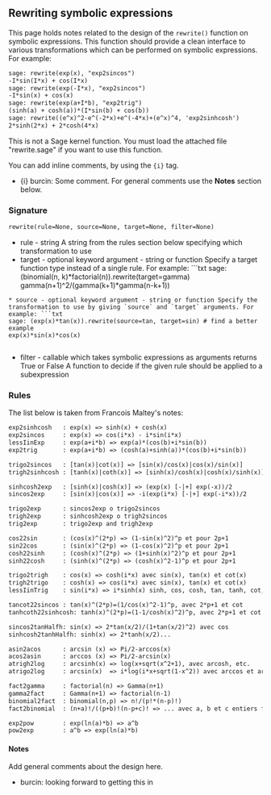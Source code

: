 

## Rewriting symbolic expressions

This page holds notes related to the design of the `rewrite()` function on symbolic expressions. This function should provide a clean interface to various transformations which can be performed on symbolic expressions. For example: 


```txt
sage: rewrite(exp(x), "exp2sincos")
-I*sin(I*x) + cos(I*x)
sage: rewrite(exp(-I*x), "exp2sincos")
-I*sin(x) + cos(x)
sage: rewrite(exp(a+I*b), "exp2trig")
(sinh(a) + cosh(a))*(I*sin(b) + cos(b))
sage: rewrite((e^x)^2-e^(-2*x)+e^(-4*x)+(e^x)^4, 'exp2sinhcosh')
2*sinh(2*x) + 2*cosh(4*x)
```
This is not a Sage kernel function. You must load the attached file "rewrite.sage" if you want to use this function. 

You can add inline comments, by using the `{i}` tag. 

* {i} burcin: Some comment. 
For general comments use the **Notes** section below. 


### Signature


```txt
rewrite(rule=None, source=None, target=None, filter=None)
```
* rule - string A string from the rules section below specifying which transformation to use 
* target - optional keyword argument - string or function Specify a target function type instead of a single rule. For example: ```txt
sage: (binomial(n, k)*factorial(n)).rewrite(target=gamma)
gamma(n+1)^2/(gamma(k+1)*gamma(n-k+1))
 
```
* source - optional keyword argument - string or function Specify the transformation to use by giving `source` and `target` arguments. For example: ```txt
sage: (exp(x)*tan(x)).rewrite(source=tan, target=sin) # find a better example
exp(x)*sin(x)*cos(x)
 
```
* filter - callable which takes symbolic expressions as arguments returns True or False A function to decide if the given rule should be applied to a subexpression 

### Rules

The list below is taken from Francois Maltey's notes: 


```txt
exp2sinhcosh   : exp(x) => sinh(x) + cosh(x)
exp2sincos     : exp(x) => cos(i*x) - i*sin(i*x)
lessIinExp     : exp(a+i*b) => exp(a)*(cos(b)+i*sin(b))
exp2trig       : exp(a+i*b) => (cosh(a)+sinh(a))*(cos(b)+i*sin(b))

trigo2sincos   : [tan(x)|cot(x)] => [sin(x)/cos(x)|cos(x)/sin(x)]
trigh2sinhcosh : [tanh(x)|coth(x)] => [sinh(x)/cosh(x)|cosh(x)/sinh(x)]

sinhcosh2exp   : [sinh(x)|cosh(x)] => (exp(x) [-|+] exp(-x))/2
sincos2exp     : [sin(x)|cos(x)] => -i(exp(i*x) [-|+] exp(-i*x))/2

trigo2exp      : sincos2exp o trigo2sincos
trigh2exp      : sinhcosh2exp o trigh2sincos
trig2exp       : trigo2exp and trigh2exp

cos22sin       : (cos(x)^(2*p) => (1-sin(x)^2)^p et pour 2p+1
sin22cos       : (sin(x)^(2*p) => (1-cos(x)^2)^p et pour 2p+1
cosh22sinh     : (cosh(x)^(2*p) => (1+sinh(x)^2)^p et pour 2p+1
sinh22cosh     : (sinh(x)^(2*p) => (cosh(x)^2-1)^p et pour 2p+1

trigo2trigh    : cos(x) => cosh(i*x) avec sin(x), tan(x) et cot(x)
trigh2trigo    : cosh(x) => cos(i*x) avec sin(x), tan(x) et cot(x)
lessIinTrig    : sin(i*x) => i*sinh(x) sinh, cos, cosh, tan, tanh, cot, coth

tancot22sincos : tan(x)^(2*p)=(1/cos(x)^2-1)^p, avec 2*p+1 et cot
tanhcoth22sinhcosh: tanh(x)^(2*p)=(1-1/cosh(x)^2)^p, avec 2*p+1 et cot

sincos2tanHalfh: sin(x) => 2*tan(x/2)/(1+tan(x/2)^2) avec cos 
sinhcosh2tanhHalfh: sinh(x) => 2*tanh(x/2)...

asin2acos      : arcsin (x) => Pi/2-arccos(x)
acos2asin      : arccos (x) => Pi/2-arcsin(x)
atrigh2log     : arcsinh(x) => log(x+sqrt(x^2+1), avec arcosh, etc.
atrigo2log     : arcsin(x)  => i*log(i*x+sqrt(1-x^2)) avec arccos et arctan

fact2gamma     : factorial(n) => Gamma(n+1)
gamma2fact     : Gamma(n+1) => factorial(n-1)
binomial2fact  : binomial(n,p) => n!/(p!*(n-p)!)
fact2binomial  : (n+a)!/((p+b)!(n-p+c)! => ... avec a, b et c entiers fixés

exp2pow        : exp(ln(a)*b) => a^b 
pow2exp        : a^b => exp(ln(a)*b)
```

#### Notes

Add general comments about the design here.  

* burcin: looking forward to getting this in 